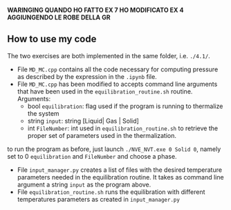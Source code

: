 **WARINGING QUANDO HO FATTO EX 7 HO MODIFICATO EX 4 AGGIUNGENDO LE ROBE DELLA GR**

## How to use my code

The two exercises are both implemented in the same folder, i.e. `./4.1/`.

- File `MD_MC.cpp` contains all the code necessary for computing pressure as described by the expression in the `.ipynb` file.
- File `MD_MC.cpp` has been modified to accepts command line arguments that have been used in the `equilibration_routine.sh` routine. Arguments:
   - bool `equilibration`: flag used if the program is running to thermalize the system
   - string `input`: string [Liquid| Gas | Solid]
   - int `FileNumber`: int used in `equilibration_routine.sh` to retrieve the proper set of parameters used in the thermalization.

to run the program as before, just launch `./NVE_NVT.exe 0 Solid 0`, namely set to 0 `equilibration` and `FileNumber` and choose a phase.

- File `input_manager.py` creates a list of files with the desired temperature parameters needed in the equilibration routine. It takes as command line argument a string `input` as the program above.
-  File `equilibration_routine.sh` runs the equilibration with different temperatures parameters as created in `input_manager.py`
